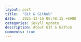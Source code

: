 ```yaml
---
layout: post
title:  "Git & Github"
date:   2021-12-16 00:48:15 +0900
categories: jekyll update
description: About GIt & Github
comments: true
---
```

